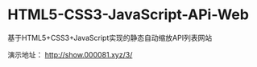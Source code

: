 # HTML5-CSS3-JavaScript-APi-Web
基于HTML5+CSS3+JavaScript实现的静态自动缩放API列表网站

演示地址：
http://show.000081.xyz/3/
